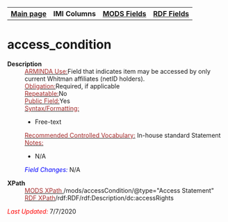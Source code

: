 <!DOCTYPE html>
<html>

<body>
<table style="width:100%">
  <tr>
    <th><a href="index.html">Main page</a></th>
	<th>IMI Columns</th>
    <th><a href="MODS.html">MODS Fields</a></th>
    <th><a href="#">RDF Fields</a></th>
  </tr>
</table>


<h1>access_condition</h1>
<dl>
  <dt><b>Description</b></dt>
  <dd><ins><font color="brown">ARMINDA Use:</font></ins>Field that indicates item may be accessed by only current Whitman affiliates (netID holders).</dd>
  <dd><ins><font color="brown">Obligation:</font></ins>Required, if applicable</dd>
  <dd><ins><font color="brown">Repeatable:</font></ins>No</dd>
  <dd><ins><font color="brown">Public Field:</font></ins>Yes</dd>
  <dd><ins><font color="brown">Syntax/Formatting:</font></ins>
	<ul>
		<li>Free-text</li>
	</ul>
  </dd>
  <dd><ins><font color="brown">Recommended Controlled Vocabulary:</font></ins> In-house standard Statement</dd>
  <dd><ins><font color="brown">Notes: </font></ins>
	<ul>
		<li>N/A</li>
		</ul>
	</dd>
  <dd><font color="blue"><i>Field Changes: </i></font>N/A</dd>
</dl>
<dl>
<dl>
    <dt><b>XPath</b></dt>
	  <dd> <ins><font color="brown">MODS XPath </font></ins> /mods/accessCondition/@type="Access Statement"</dd>
		<dd> <ins><font color="brown">RDF XPath</font></ins>/rdf:RDF/rdf:Description/dc:accessRights</dd>
</dl>
	<p><font color="red"><i>Last Updated: </i></font>7/7/2020</p>
</dl>
</body>
